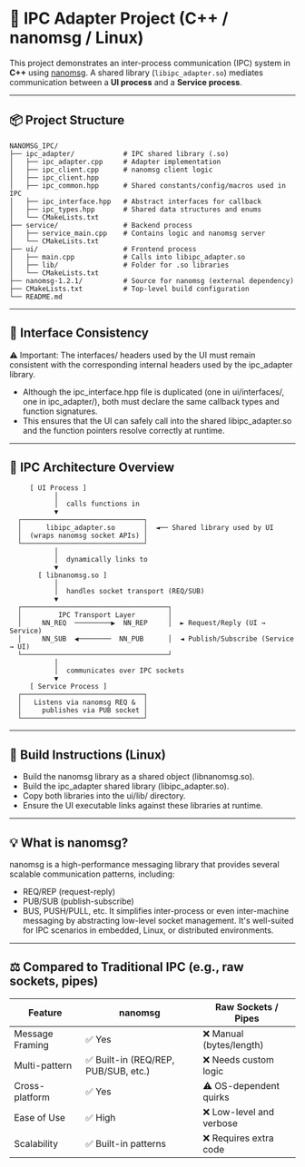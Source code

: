 # 🧩 IPC Adapter Project (C++ / nanomsg / Linux)

This project demonstrates an inter-process communication (IPC) system in **C++** using [nanomsg](https://nanomsg.org). A shared library (`libipc_adapter.so`) mediates communication between a **UI process** and a **Service process**.

---

## 📦 Project Structure

```text
NANOMSG_IPC/
├── ipc_adapter/            # IPC shared library (.so)
│   ├── ipc_adapter.cpp     # Adapter implementation
│   ├── ipc_client.cpp      # nanomsg client logic
│   ├── ipc_client.hpp
│   ├── ipc_common.hpp      # Shared constants/config/macros used in IPC
│   ├── ipc_interface.hpp   # Abstract interfaces for callback
│   ├── ipc_types.hpp       # Shared data structures and enums
│   └── CMakeLists.txt
├── service/                # Backend process
│   ├── service_main.cpp    # Contains logic and nanomsg server
│   └── CMakeLists.txt
├── ui/                     # Frontend process
│   ├── main.cpp            # Calls into libipc_adapter.so
│   ├── lib/                # Folder for .so libraries
│   └── CMakeLists.txt
├── nanomsg-1.2.1/          # Source for nanomsg (external dependency)
├── CMakeLists.txt          # Top-level build configuration
└── README.md
```

---

## 📎 Interface Consistency
⚠️ Important: The interfaces/ headers used by the UI must remain consistent with the corresponding internal headers used by the ipc_adapter library.
- Although the ipc_interface.hpp file is duplicated (one in ui/interfaces/, one in ipc_adapter/), both must declare the same callback types and function signatures.
- This ensures that the UI can safely call into the shared libipc_adapter.so and the function pointers resolve correctly at runtime.

---

## 🔌 IPC Architecture Overview

```text
     [ UI Process ]
           │
           │  calls functions in
           ▼
  ┌──────────────────────────────┐
  │      libipc_adapter.so       │  ◄── Shared library used by UI
  │  (wraps nanomsg socket APIs) │
  └──────────────────────────────┘
           │
           │  dynamically links to
           ▼
       [ libnanomsg.so ]
           │
           │  handles socket transport (REQ/SUB)
           ▼
  ┌────────────────────────────────────┐
  │         IPC Transport Layer        │
  │     NN_REQ  ─────────▶  NN_REP     │  ► Request/Reply (UI → Service)
  │     NN_SUB  ◀────────  NN_PUB      │  ◄ Publish/Subscribe (Service → UI)
  └────────────────────────────────────┘
           │
           │  communicates over IPC sockets
           ▼
     [ Service Process ]
  ┌──────────────────────────────┐
  │   Listens via nanomsg REQ &  │
  │     publishes via PUB socket │
  └──────────────────────────────┘
```

---

## 🧪 Build Instructions (Linux)
- Build the nanomsg library as a shared object (libnanomsg.so).
- Build the ipc_adapter shared library (libipc_adapter.so).
- Copy both libraries into the ui/lib/ directory.
- Ensure the UI executable links against these libraries at runtime.

---

## 💡 What is nanomsg?
nanomsg is a high-performance messaging library that provides several scalable communication patterns, including:
- REQ/REP (request-reply)
- PUB/SUB (publish-subscribe)
- BUS, PUSH/PULL, etc.
It simplifies inter-process or even inter-machine messaging by abstracting low-level socket management. It's well-suited for IPC scenarios in embedded, Linux, or distributed environments.

---

## ⚖️ Compared to Traditional IPC (e.g., raw sockets, pipes)

| Feature         | nanomsg                              | Raw Sockets / Pipes             |
|----------------|---------------------------------------|---------------------------------|
| Message Framing| ✅ Yes                                | ❌ Manual (bytes/length)        |
| Multi-pattern  | ✅ Built-in (REQ/REP, PUB/SUB, etc.)  | ❌ Needs custom logic           |
| Cross-platform | ✅ Yes                                | ⚠️ OS-dependent quirks          |
| Ease of Use    | ✅ High                               | ❌ Low-level and verbose        |
| Scalability    | ✅ Built-in patterns                  | ❌ Requires extra code          |

